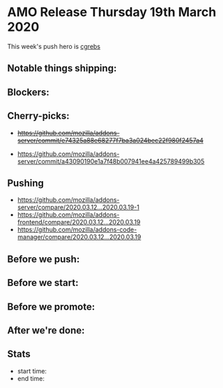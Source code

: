 # AMO Release Thursday 19th March 2020

This week's push hero is [cgrebs](https://github.com/EnTeQuAk)

## Notable things shipping:

## Blockers:

## Cherry-picks:
- ~~https://github.com/mozilla/addons-server/commit/e74325a88e68277f7ba3a024bec22f980f2457a4~~
* https://github.com/mozilla/addons-server/commit/a43090190e1a7f48b007941ee4a425789499b305

## Pushing

- https://github.com/mozilla/addons-server/compare/2020.03.12...2020.03.19-1
- https://github.com/mozilla/addons-frontend/compare/2020.03.12...2020.03.19
- https://github.com/mozilla/addons-code-manager/compare/2020.03.12...2020.03.19

## Before we push:

## Before we start:

## Before we promote:

## After we're done:

## Stats

- start time:
- end time:
